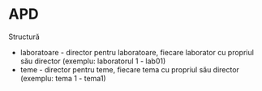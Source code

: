 # APD

Structură
- laboratoare - director pentru laboratoare, fiecare laborator cu propriul său director (exemplu: laboratorul 1 - lab01)
- teme - director pentru teme, fiecare tema cu propriul său director (exemplu: tema 1 - tema1)
